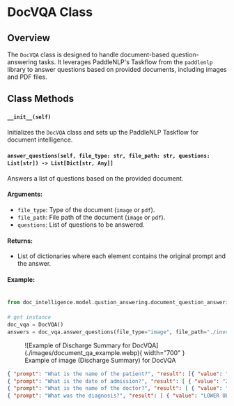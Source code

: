 # DocVQA Class

## Overview

The `DocVQA` class is designed to handle document-based question-answering tasks. It leverages PaddleNLP's Taskflow from the `paddlenlp` library to answer questions based on provided documents, including images and PDF files.

## Class Methods

#### `__init__(self)`

Initializes the `DocVQA` class and sets up the PaddleNLP Taskflow for document intelligence.

#### `answer_questions(self, file_type: str, file_path: str, questions: List[str]) -> List[Dict[str, Any]]`

Answers a list of questions based on the provided document.

#### Arguments:
- `file_type`: Type of the document (`image` or `pdf`).
- `file_path`: File path of the document (`image` or `pdf`).
- `questions`: List of questions to be answered.

#### Returns:
- List of dictionaries where each element contains the original prompt and the answer.

#### Example:
``` python

from doc_intelligence.model.qustion_answering.document_question_answering import DocVQA

# get instance
doc_vqa = DocVQA()
answers = doc_vqa.answer_questions(file_type="image", file_path="./invoice.jpg", questions=["what is total amount?", "what is invoice number?"]) 
```

<figure markdown>
  ![Example of Discharge Summary for DocVQA](./images/document_qa_example.webp){ width="700" }
  <figcaption>Example of image (Discharge Summary) for DocVQA</figcaption>
</figure>

```json
{ "prompt": "What is the name of the patient?", "result": [{ "value": "Mr.SONAIMUTHU", "prob": 1, "start": 15, "end": 17 }]}, 
{ "prompt": "What is the date of admission?", "result": [ { "value": "21/01/2019", "prob": 1, "start": 37, "end": 41 }]},
{ "prompt": "What is the name of the doctor?", "result": [ { "value": "DR.AnandMBBS,MD.", "prob": 0.92, "start": 54, "end": 59}]},
{ "prompt": "What was the diagnosis?", "result": [ { "value": "LOWER OESOPHAGEAL HIATUS HERNIA", "prob": 1, "start": 62, "end": 68 }]}
```


